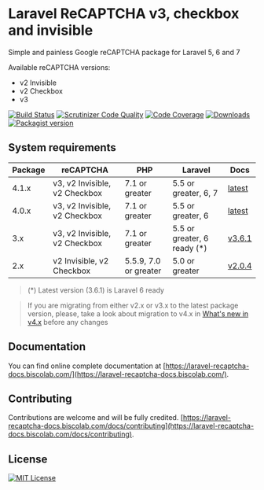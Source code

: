 # Laravel ReCAPTCHA v3, checkbox and invisible
Simple and painless Google reCAPTCHA package for Laravel 5, 6 and 7

Available reCAPTCHA versions:
* v2 Invisible
* v2 Checkbox
* v3

[![Build Status](https://travis-ci.org/biscolab/laravel-recaptcha.svg?branch=master)](https://travis-ci.org/biscolab/laravel-recaptcha) [![Scrutinizer Code Quality](https://scrutinizer-ci.com/g/biscolab/laravel-recaptcha/badges/quality-score.png?b=master)](https://scrutinizer-ci.com/g/biscolab/laravel-recaptcha/?branch=master) [![Code Coverage](https://scrutinizer-ci.com/g/biscolab/laravel-recaptcha/badges/coverage.png?b=master)](https://scrutinizer-ci.com/g/biscolab/laravel-recaptcha/?branch=master) 
[![Downloads](https://img.shields.io/packagist/dt/biscolab/laravel-recaptcha.svg#img-thumbnail)](https://packagist.org/packages/biscolab/laravel-recaptcha)
[![Packagist version](https://img.shields.io/packagist/v/biscolab/laravel-recaptcha.svg#img-thumbnail)](https://packagist.org/packages/biscolab/laravel-recaptcha)

## System requirements
| Package | reCAPTCHA | PHP | Laravel | Docs |
|-----------------|-------------|-------------|-----------------|-------------------|
| 4.1.x             |v3, v2 Invisible, v2 Checkbox | 7.1 or greater | 5.5 or greater, 6, 7 | [latest](https://laravel-recaptcha-docs.biscolab.com) |
| 4.0.x             |v3, v2 Invisible, v2 Checkbox | 7.1 or greater | 5.5 or greater, 6 | [latest](https://laravel-recaptcha-docs.biscolab.com) |
| 3.x             |v3, v2 Invisible, v2 Checkbox | 7.1 or greater | 5.5 or greater, 6 ready (*) | [v3.6.1](https://laravel-recaptcha-docs.biscolab.com/docs/3.6.1/intro) |
| 2.x             | v2 Invisible, v2 Checkbox | 5.5.9, 7.0 or greater | 5.0 or greater | [v2.0.4](https://laravel-recaptcha-docs.biscolab.com/docs/2.0.4/intro) |

> (*) Latest version (3.6.1) is Laravel 6 ready 

> If you are migrating from either v2.x or v3.x to the latest package version, please, take a look about migration to v4.x in [What's new in v4.x](https://laravel-recaptcha-docs.biscolab.com/docs/whats-new) before any changes

## Documentation

You can find online complete documentation at [https://laravel-recaptcha-docs.biscolab.com/](https://laravel-recaptcha-docs.biscolab.com/).

## Contributing

Contributions are welcome and will be fully credited. [https://laravel-recaptcha-docs.biscolab.com/docs/contributing](https://laravel-recaptcha-docs.biscolab.com/docs/contributing).

## License
[![MIT License](https://img.shields.io/github/license/biscolab/laravel-recaptcha.svg)](https://github.com/biscolab/laravel-recaptcha/blob/master/LICENSE)
